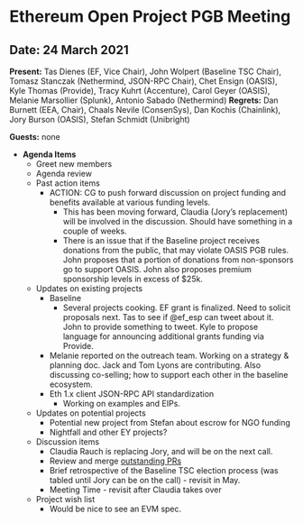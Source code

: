# Ethereum Open Project PGB Meeting

## Date:  24 March 2021

**Present:** Tas Dienes (EF, Vice Chair), John Wolpert (Baseline TSC Chair), Tomasz Stanczak (Nethermind, JSON-RPC Chair), Chet Ensign (OASIS), Kyle Thomas (Provide), Tracy Kuhrt (Accenture), Carol Geyer (OASIS), Melanie Marsollier (Splunk), Antonio Sabado (Nethermind)
**Regrets:** Dan Burnett (EEA, Chair), Chaals Nevile (ConsenSys), Dan Kochis (Chainlink), Jory Burson (OASIS), Stefan Schmidt (Unibright)

**Guests:** none 

* **Agenda Items**
  * Greet new members 
  * Agenda review
  * Past action items
    * ACTION: CG to push forward discussion on project funding and benefits available at various funding levels. 
      * This has been moving forward, Claudia (Jory’s replacement) will be involved in the discussion.  Should have something in a couple of weeks.
      * There is an issue that if the Baseline project receives donations from the public, that may violate OASIS PGB rules.  John proposes that a portion of donations from non-sponsors go to support OASIS.  John also proposes premium sponsorship levels in excess of $25k.
  * Updates on existing projects
    * Baseline
      * Several projects cooking. EF grant is finalized.  Need to solicit proposals next.  Tas to see if @ef_esp can tweet about it.  John to provide something to tweet.  Kyle to propose language for announcing additional grants funding via Provide.
    * Melanie reported on the outreach team.  Working on a strategy & planning doc.  Jack and Tom Lyons are contributing.  Also discussing co-selling; how to support each other in the baseline ecosystem. 
    * Eth 1.x client JSON-RPC API standardization
      * Working on examples and EIPs.
  * Updates on potential projects
    * Potential new project from Stefan about escrow for NGO funding
    * Nightfall and other EY projects?
  * Discussion items
    * Claudia Rauch is replacing Jory, and will be on the next call.
    * Review and merge [outstanding PRs](https://github.com/ethereum-oasis/oasis-open-project/pulls)
    * Brief retrospective of the Baseline TSC election process (was tabled until Jory can be on the call) - revisit in May.   
    * Meeting Time - revisit after Claudia takes over
  * Project wish list
    * Would be nice to see an EVM spec.
